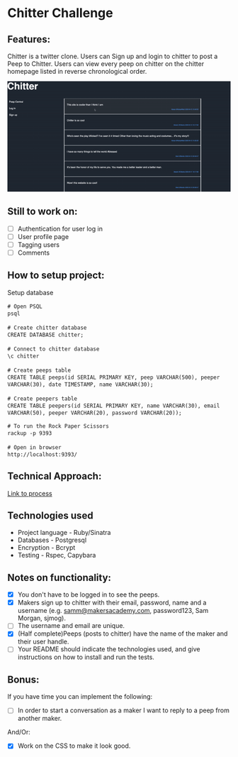 Chitter Challenge
=================

Features:
-------

Chitter is a twitter clone. Users can Sign up and login to chitter to post a Peep to Chitter. Users can view every peep on chitter on the chitter homepage listed in reverse chronological order.

![Chitter](/process/chitter.gif) 

Still to work on:
---
- [ ] Authentication for user log in
- [ ] User profile page
- [ ] Tagging users
- [ ] Comments

How to setup project:
---

Setup database
```shell
# Open PSQL
psql 

# Create chitter database
CREATE DATABASE chitter;

# Connect to chitter database
\c chitter

# Create peeps table
CREATE TABLE peeps(id SERIAL PRIMARY KEY, peep VARCHAR(500), peeper VARCHAR(30), date TIMESTAMP, name VARCHAR(30);

# Create peepers table
CREATE TABLE peepers(id SERIAL PRIMARY KEY, name VARCHAR(30), email VARCHAR(50), peeper VARCHAR(20), password VARCHAR(20));
```


```shell
# To run the Rock Paper Scissors
rackup -p 9393     

# Open in browser
http://localhost:9393/

```

Technical Approach:
-----

[Link to process](process/user_stories/README.md)

Technologies used
----

* Project language - Ruby/Sinatra
* Databases - Postgresql
* Encryption - Bcrypt
* Testing - Rspec, Capybara

Notes on functionality:
------

- [X] You don't have to be logged in to see the peeps.
- [X] Makers sign up to chitter with their email, password, name and a username (e.g. samm@makersacademy.com, password123, Sam Morgan, sjmog).
- [ ] The username and email are unique.
- [X] (Half complete)Peeps (posts to chitter) have the name of the maker and their user handle.
- [ ] Your README should indicate the technologies used, and give instructions on how to install and run the tests.

Bonus:
-----

If you have time you can implement the following:
- [ ] In order to start a conversation as a maker I want to reply to a peep from another maker.

And/Or:
- [X] Work on the CSS to make it look good.
